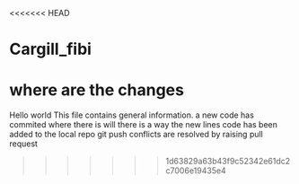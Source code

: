 <<<<<<< HEAD
# Cargill_fibi

where are the changes
=======
Hello world
This file contains general information.
a new code has commited
where there is will
there is a way
the new lines code has been added to the local repo
git push conflicts are resolved by raising pull request

>>>>>>> 1d63829a63b43f9c52342e61dc2c7006e19435e4
